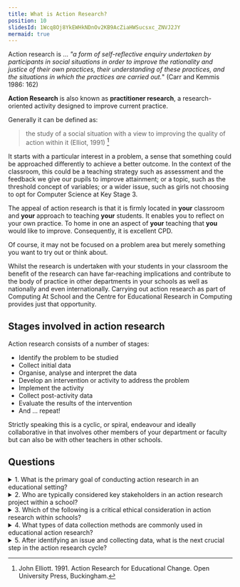 ```yaml
---
title: What is Action Research?
position: 10
slidesId: 1Wcq8Oj8YkEWHkNDnOv2KB9AcZiaHWSucsxc_ZNVJ2JY
mermaid: true
---
```



<div class="abstract">
Action research is ... <em>"a form of self-reflective enquiry undertaken by participants in social situations in order to improve the rationality and justice of their own practices, their understanding of these practices, and the situations in which the practices are carried out.</em>" (Carr and Kemmis 1986: 162)
</div>


**Action Research** is also known as **practitioner research**, a research-oriented activity designed to improve current practice.  

Generally it can be defined as:

> the study of a social situation with a view to improving the quality of action within it (Elliot, 1991) [^1]

[^1]: John Elliott. 1991. Action Research for Educational Change. Open University Press, Buckingham.

It starts with a particular interest in a problem, a sense that something could be approached differently to achieve a better outcome.  In the context of the classroom, this could be a teaching strategy such as assessment and the feedback we give our pupils to improve attainment; or a topic, such as the threshold concept of variables;  or a wider issue, such as girls not choosing to opt for Computer Science at Key Stage 3.  

The appeal of action research is that it is firmly located in **your** classroom and **your** approach to teaching **your** students.  It enables you to reflect on your own practice.  To home in one an aspect of **your** teaching that **you** would like to improve.  Consequently, it is excellent CPD.

Of course, it may not be focused on a problem area but merely something you want to try out or think about.

Whilst the research is undertaken with your students in your classroom the benefit of the research can have far-reaching implications and contribute to the body of practice in other departments in your schools as well as nationally and even internationally.  Carrying out action research as part of Computing At School and the Centre for Educational Research in Computing provides just that opportunity.

## Stages involved in action research

Action research consists of a number of stages:

- Identify the problem to be studied
- Collect initial data
- Organise, analyse and interpret the data
- Develop an intervention or activity to address the problem
- Implement the activity
- Collect post-activity data
- Evaluate the results of the intervention
- And ... repeat!

Strictly speaking this is a cyclic, or spiral, endeavour and ideally collaborative in that involves other members of your department or faculty but can also be with other teachers in other schools.

## Questions

<div class="accordion">

<details>
<summary>1. What is the primary goal of conducting action research in an educational setting?</summary>

- A) To conduct a theoretical study on educational methods.
- B) To identify and implement practical solutions to improve educational practices.
- C) To collect data for government reports.
- D) To write a literature review on educational theories.

<details>
<summary>Answer:</summary>
<strong>B</strong> <em>The primary goal of action research in education is to address and solve specific problems or improve practices within the educational setting through a cyclical process of planning, acting, observing, and reflecting.</em>
</details>
</details>

<details>
<summary>2. Who are typically considered key stakeholders in an action research project within a school?</summary>

- A) Only the teachers.
- B) Teachers, students, parents, and school administrators.
- C) School maintenance staff.
- D) External educational consultants only.
<details>
<summary>Answer:</summary>
<strong>B</strong> <em>Key stakeholders in educational action research include those directly involved in or affected by the educational process, such as teachers, students, parents, and school administrators.</em>
</details>
</details>

<details>
<summary>
3. Which of the following is a critical ethical consideration in action research within schools?
</summary>

- A) Publishing research findings in a prestigious journal.
- B) Obtaining informed consent from all participants.
- C) Ensuring all participants receive monetary compensation.
- D) Using the latest technology for data collection.

<details>
<summary>Answer:</summary>
<strong>B</strong> <em> Ethical considerations in action research include ensuring that all participants are fully informed about the research and have given their consent to participate, protecting their rights and confidentiality.</em>
</details>
</details>

<details>
<summary>4. What types of data collection methods are commonly used in educational action research?</summary>

- A) Randomized controlled trials and lab experiments.
- B) Surveys, interviews, observations, and focus groups.
- C) Stock market analysis.
- D) Geological field studies.

<details>
<summary>Answer:</summary>
<strong>B</strong> <em>Common data collection methods in educational action research include qualitative and quantitative methods such as surveys, interviews, observations, and focus groups to gather comprehensive insights.</em>

</details>
</details>

<details>
<summary>
5. After identifying an issue and collecting data, what is the next crucial step in the action research cycle?</summary>

- A) Publishing the findings in a local newspaper.
- B) Implementing an intervention or change based on the findings.
- C) Archiving the data for future use.
- D) Conducting a follow-up survey immediately.

<details>
<summary>Answer:</summary>
<strong>B</strong> <em>After identifying an issue and collecting data, the next crucial step is to implement an intervention or change aimed at addressing the identified problem, followed by further observation and reflection to assess the impact.</em>
</details>
</details>
</div>
